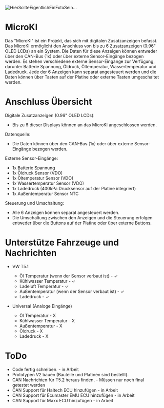 ![HierSollteEigentlichEinFotoSein...](https://abload.de/img/microki3tded.jpg)

# MicroKI

Das "MicroKI" ist ein Projekt, das sich mit digitalen Zusatzanzeigen befasst. Das MicroKI ermöglicht den Anschluss von bis zu 6 Zusatzanzeigen (0.96" OLED LCDs) an ein System. Die Daten für diese Anzeigen können entweder über den CAN-Bus (1x) oder über externe Sensor-Eingänge bezogen werden. Es stehen verschiedene externe Sensor-Eingänge zur Verfügung, darunter Batterie Spannung, Öldruck, Öltemperatur, Wassertemperatur und Ladedruck. Jede der 6 Anzeigen kann separat angesteuert werden und die Daten können über Tasten auf der Platine oder externe Tasten umgeschaltet werden.

# Anschluss Übersicht
Digitale Zusatzanzeigen (0.96" OLED LCDs):

- Bis zu 6 dieser Displays können an das MicroKI angeschlossen werden.

Datenquelle:

- Die Daten können über den CAN-Bus (1x) oder über externe Sensor-Eingänge bezogen werden.
  
Externe Sensor-Eingänge:

- 1x Batterie Spannung
- 1x Öldruck Sensor (VDO)
- 1x Öltemperatur Sensor (VDO)
- 1x Wassertemperatur Sensor (VDO)
- 1x Ladedruck (400kPa Drucksensor auf der Platine integriert)
- 1x Außentemperatur Sensor NTC
  
Steuerung und Umschaltung:

- Alle 6 Anzeigen können separat angesteuert werden.
- Die Umschaltung zwischen den Anzeigen und die Steuerung erfolgen entweder über die Buttons auf der Platine oder über externe Buttons.

# Unterstütze Fahrzeuge und Nachrichten

- VW T5.1
  - Öl Temperatur (wenn der Sensor verbaut ist) - ✓
  - Kühlwasser Temperatur - ✓
  - Ladeluft Temperatur - ✓
  - Außentemperatur (wenn der Sensor verbaut ist) - ✓
  - Ladedruck - ✓
 
- Universal (Analoge Eingänge)
  - Öl Temperatur - X
  - Kühlwasser Temperatur - X
  - Außentemperatur - X
  - Öldruck - X
  - Ladedruck - X
 
# ToDo
- Code fertig schreiben. - in Arbeit
- Prototypen V2 bauen (Bauteile und Platinen sind bestellt).
- CAN Nachrichten für T5.2 heraus finden. - Müssen nur noch final getestet werden
- CAN Support für Haltech ECU hinzufügen - in Arbeit
- CAN Support für Ecumaster EMU ECU hinzufügen - in Arbeit
- CAN Support für Maxx ECU hinzufügen - in Arbeit
